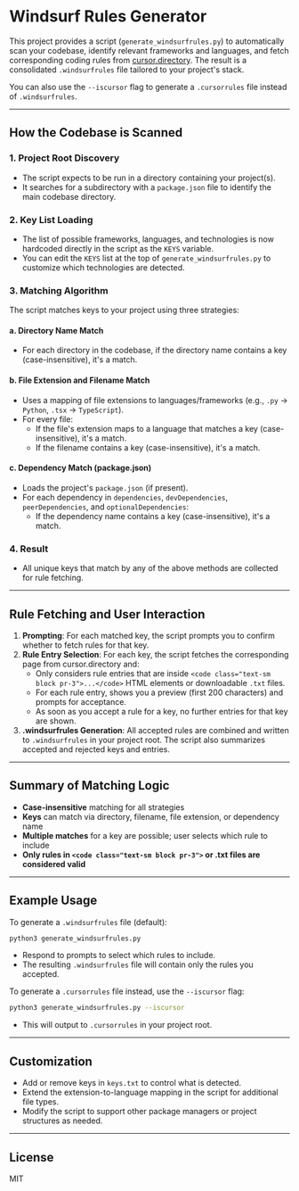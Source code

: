 # Windsurf Rules Generator

This project provides a script (`generate_windsurfrules.py`) to automatically scan your codebase, identify relevant frameworks and languages, and fetch corresponding coding rules from [cursor.directory](https://cursor.directory/). The result is a consolidated `.windsurfrules` file tailored to your project's stack.

You can also use the `--iscursor` flag to generate a `.cursorrules` file instead of `.windsurfrules`.

---

## How the Codebase is Scanned

### 1. **Project Root Discovery**
- The script expects to be run in a directory containing your project(s).
- It searches for a subdirectory with a `package.json` file to identify the main codebase directory.

### 2. **Key List Loading**
- The list of possible frameworks, languages, and technologies is now hardcoded directly in the script as the `KEYS` variable.
- You can edit the `KEYS` list at the top of `generate_windsurfrules.py` to customize which technologies are detected.

### 3. **Matching Algorithm**
The script matches keys to your project using three strategies:

#### a. **Directory Name Match**
- For each directory in the codebase, if the directory name contains a key (case-insensitive), it's a match.

#### b. **File Extension and Filename Match**
- Uses a mapping of file extensions to languages/frameworks (e.g., `.py` → `Python`, `.tsx` → `TypeScript`).
- For every file:
    - If the file's extension maps to a language that matches a key (case-insensitive), it's a match.
    - If the filename contains a key (case-insensitive), it's a match.

#### c. **Dependency Match (package.json)**
- Loads the project's `package.json` (if present).
- For each dependency in `dependencies`, `devDependencies`, `peerDependencies`, and `optionalDependencies`:
    - If the dependency name contains a key (case-insensitive), it's a match.

### 4. **Result**
- All unique keys that match by any of the above methods are collected for rule fetching.

---

## Rule Fetching and User Interaction

1. **Prompting**: For each matched key, the script prompts you to confirm whether to fetch rules for that key.
2. **Rule Entry Selection**: For each key, the script fetches the corresponding page from cursor.directory and:
    - Only considers rule entries that are inside `<code class="text-sm block pr-3">...</code>` HTML elements or downloadable `.txt` files.
    - For each rule entry, shows you a preview (first 200 characters) and prompts for acceptance.
    - As soon as you accept a rule for a key, no further entries for that key are shown.
3. **.windsurfrules Generation**: All accepted rules are combined and written to `.windsurfrules` in your project root. The script also summarizes accepted and rejected keys and entries.

---

## Summary of Matching Logic

- **Case-insensitive** matching for all strategies
- **Keys** can match via directory, filename, file extension, or dependency name
- **Multiple matches** for a key are possible; user selects which rule to include
- **Only rules in `<code class="text-sm block pr-3">` or .txt files are considered valid**

---

## Example Usage

To generate a `.windsurfrules` file (default):

```sh
python3 generate_windsurfrules.py
```
- Respond to prompts to select which rules to include.
- The resulting `.windsurfrules` file will contain only the rules you accepted.

To generate a `.cursorrules` file instead, use the `--iscursor` flag:

```sh
python3 generate_windsurfrules.py --iscursor
```
- This will output to `.cursorrules` in your project root.

---

## Customization
- Add or remove keys in `keys.txt` to control what is detected.
- Extend the extension-to-language mapping in the script for additional file types.
- Modify the script to support other package managers or project structures as needed.

---

## License
MIT
